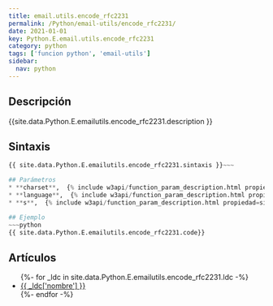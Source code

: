 ```yaml
---
title: email.utils.encode_rfc2231
permalink: /Python/email-utils/encode_rfc2231/
date: 2021-01-01
key: Python.E.email.utils.encode_rfc2231
category: python
tags: ['funcion python', 'email-utils']
sidebar: 
  nav: python
---
```


## Descripción
{{site.data.Python.E.emailutils.encode_rfc2231.description }}

## Sintaxis
~~~python
{{ site.data.Python.E.emailutils.encode_rfc2231.sintaxis }}~~~

## Parámetros
* **charset**,  {% include w3api/function_param_description.html propiedad=site.data.Python.E.email.utils.encode_rfc2231 valor="charset" %}
* **language**,  {% include w3api/function_param_description.html propiedad=site.data.Python.E.email.utils.encode_rfc2231 valor="language" %}
* **s**,  {% include w3api/function_param_description.html propiedad=site.data.Python.E.email.utils.encode_rfc2231 valor="s" %}

## Ejemplo
~~~python
{{ site.data.Python.E.emailutils.encode_rfc2231.code}}
~~~

## Artículos
<ul>
{%- for _ldc in site.data.Python.E.emailutils.encode_rfc2231.ldc -%}
   <li>
       <a href="{{_ldc['url'] }}">{{ _ldc['nombre'] }}</a>
   </li>
{%- endfor -%}
</ul>
